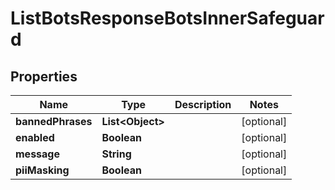 

# ListBotsResponseBotsInnerSafeguard


## Properties

| Name | Type | Description | Notes |
|------------ | ------------- | ------------- | -------------|
|**bannedPhrases** | **List&lt;Object&gt;** |  |  [optional] |
|**enabled** | **Boolean** |  |  [optional] |
|**message** | **String** |  |  [optional] |
|**piiMasking** | **Boolean** |  |  [optional] |



